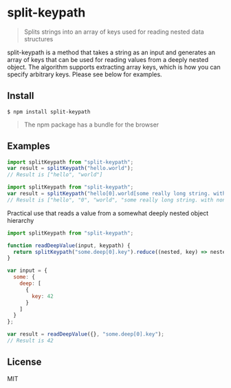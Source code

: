 # split-keypath
> Splits strings into an array of keys used for reading nested data structures

split-keypath is a method that takes a string as an input and generates an array of keys that can be used for reading values from a deeply nested object.  The algorithm supports extracting array keys, which is how you can specify arbitrary keys. Please see below for examples.


## Install

```
$ npm install split-keypath
```

> The npm package has a bundle for the browser


## Examples

``` javascript
import splitKeypath from "split-keypath";
var result = splitKeypath("hello.world");
// Result is ["hello", "world"]
```

``` javascript
import splitKeypath from "split-keypath";
var result = splitKeypath("hello[0].world[some really long string. with non ascii chars.]");
// Result is ["hello", "0", "world", "some really long string. with non ascii chars."];
```

Practical use that reads a value from a somewhat deeply nested object hierarchy

``` javascript
import splitKeypath from "split-keypath";

function readDeepValue(input, keypath) {
  return splitKeypath("some.deep[0].key").reduce((nested, key) => nested[key], input);
}

var input = {
  some: {
    deep: [
      {
        key: 42
      }
    ]
  }
};

var result = readDeepValue({}, "some.deep[0].key");
// Result is 42
```


## License
MIT